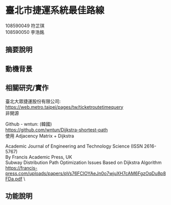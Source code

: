 # 臺北市捷運系統最佳路線

108590049 符芷琪 \
108590050 李浩銘

## 摘要說明



## 動機背景



## 相關研究/實作
臺北大眾捷運股份有限公司:
https://web.metro.taipei/pages/tw/ticketroutetimequery \
非開源

Github - wntun: (韓國) \
https://github.com/wntun/Dijkstra-shortest-path \
使用 Adjacency Matrix + Dijkstra

Academic Journal of Engineering and Technology Science (ISSN 2616-5767) \
By Francis Academic Press, UK \
Subway Distribution Path Optimization Issues Based on Dijkstra Algorithm \
https://francis-press.com/uploads/papers/pVs76FClOYAeJn0o7wjuXH7cAM6FgzOqDu8p8FDa.pdf \


## 功能說明


